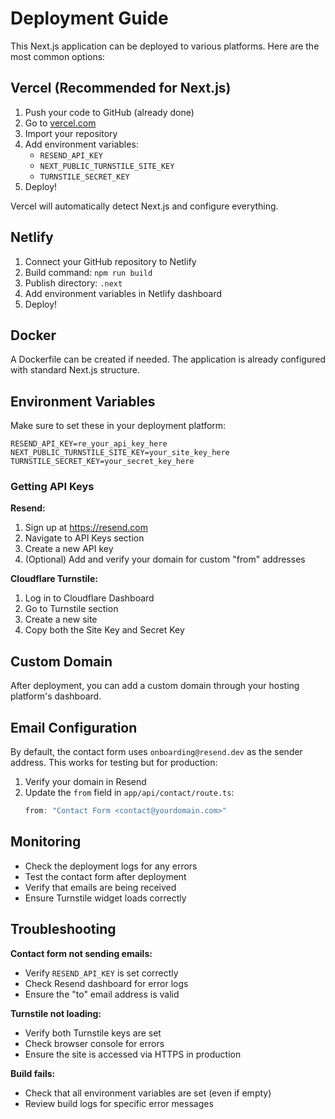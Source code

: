 # Deployment Guide

This Next.js application can be deployed to various platforms. Here are the most common options:

## Vercel (Recommended for Next.js)

1. Push your code to GitHub (already done)
2. Go to [vercel.com](https://vercel.com)
3. Import your repository
4. Add environment variables:
   - `RESEND_API_KEY`
   - `NEXT_PUBLIC_TURNSTILE_SITE_KEY`
   - `TURNSTILE_SECRET_KEY`
5. Deploy!

Vercel will automatically detect Next.js and configure everything.

## Netlify

1. Connect your GitHub repository to Netlify
2. Build command: `npm run build`
3. Publish directory: `.next`
4. Add environment variables in Netlify dashboard
5. Deploy!

## Docker

A Dockerfile can be created if needed. The application is already configured with standard Next.js structure.

## Environment Variables

Make sure to set these in your deployment platform:

```env
RESEND_API_KEY=re_your_api_key_here
NEXT_PUBLIC_TURNSTILE_SITE_KEY=your_site_key_here
TURNSTILE_SECRET_KEY=your_secret_key_here
```

### Getting API Keys

**Resend:**
1. Sign up at https://resend.com
2. Navigate to API Keys section
3. Create a new API key
4. (Optional) Add and verify your domain for custom "from" addresses

**Cloudflare Turnstile:**
1. Log in to Cloudflare Dashboard
2. Go to Turnstile section
3. Create a new site
4. Copy both the Site Key and Secret Key

## Custom Domain

After deployment, you can add a custom domain through your hosting platform's dashboard.

## Email Configuration

By default, the contact form uses `onboarding@resend.dev` as the sender address. This works for testing but for production:

1. Verify your domain in Resend
2. Update the `from` field in `app/api/contact/route.ts`:
   ```typescript
   from: "Contact Form <contact@yourdomain.com>"
   ```

## Monitoring

- Check the deployment logs for any errors
- Test the contact form after deployment
- Verify that emails are being received
- Ensure Turnstile widget loads correctly

## Troubleshooting

**Contact form not sending emails:**
- Verify `RESEND_API_KEY` is set correctly
- Check Resend dashboard for error logs
- Ensure the "to" email address is valid

**Turnstile not loading:**
- Verify both Turnstile keys are set
- Check browser console for errors
- Ensure the site is accessed via HTTPS in production

**Build fails:**
- Check that all environment variables are set (even if empty)
- Review build logs for specific error messages
